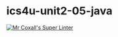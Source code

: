 # ics4u-unit2-05-java

[![Mr Coxall's Super Linter](https://github.com/Aidan-Lalonde-Novales/ics4u-unit2-05-java/workflows/Mr%20Coxall's%20Super%20Linter/badge.svg)](https://github.com/Aidan-Lalonde-Novales/ics4u-unit2-05-java/actions/)
